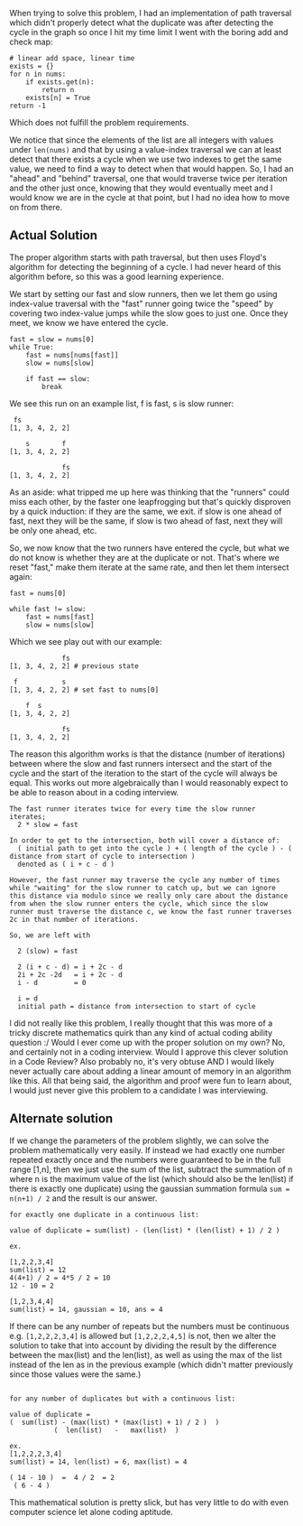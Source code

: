When trying to solve this problem, I had an implementation of path traversal which didn't properly detect what the duplicate was after detecting the cycle in the graph so once I hit my time limit I went with the boring add and check map:
```
# linear add space, linear time
exists = {}
for n in nums:
    if exists.get(n):
        return n
    exists[n] = True
return -1
```
Which does not fulfill the problem requirements.

We notice that since the elements of the list are all integers with values under `len(nums)` and that by using a value-index traversal we can at least detect that there exists a cycle when we use two indexes to get the same value, we need to find a way to detect when that would happen. So, I had an "ahead" and "behind" traversal, one that would traverse twice per iteration and the other just once, knowing that they would eventually meet and I would know we are in the cycle at that point, but I had no idea how to move on from there.

## Actual Solution
The proper algorithm starts with path traversal, but then uses Floyd's algorithm for detecting the beginning of a cycle. I had never heard of this algorithm before, so this was a good learning experience.

We start by setting our fast and slow runners, then we let them go using index-value traversal with the "fast" runner going twice the "speed" by covering two index-value jumps while the slow goes to just one. Once they meet, we know we have entered the cycle.

```
fast = slow = nums[0]
while True:
    fast = nums[nums[fast]]
    slow = nums[slow]

    if fast == slow:
        break
```
We see this run on an example list, f is fast, s is slow runner:
```
 fs
[1, 3, 4, 2, 2]

    s        f
[1, 3, 4, 2, 2]

             fs
[1, 3, 4, 2, 2]
```

As an aside: what tripped me up here was thinking that the "runners" could miss each other, by the faster one leapfrogging but that's quickly disproven by a quick induction: if they are the same, we exit. if slow is one ahead of fast, next they will be the same, if slow is two ahead of fast, next they will be only one ahead, etc.

So, we now know that the two runners have entered the cycle, but what we do not know is whether they are at the duplicate or not. That's where we reset "fast," make them iterate at the same rate, and then let them intersect again:

```
fast = nums[0]

while fast != slow:
    fast = nums[fast]
    slow = nums[slow]
```
Which we see play out with our example:

```
             fs
[1, 3, 4, 2, 2] # previous state

 f           s
[1, 3, 4, 2, 2] # set fast to nums[0]

    f  s
[1, 3, 4, 2, 2]

             fs
[1, 3, 4, 2, 2]
```

The reason this algorithm works is that the distance (number of iterations) between where the slow and fast runners intersect and the start of the cycle and the start of the iteration to the start of the cycle will always be equal. This works out more algebraically than I would reasonably expect to be able to reason about in a coding interview.

```
The fast runner iterates twice for every time the slow runner iterates;
  2 * slow = fast

In order to get to the intersection, both will cover a distance of:
  ( initial path to get into the cycle ) + ( length of the cycle ) - ( distance from start of cycle to intersection )
  denoted as ( i + c - d )

However, the fast runner may traverse the cycle any number of times while "waiting" for the slow runner to catch up, but we can ignore this distance via modulo since we really only care about the distance from when the slow runner enters the cycle, which since the slow runner must traverse the distance c, we know the fast runner traverses 2c in that number of iterations.

So, we are left with

  2 (slow) = fast

  2 (i + c - d) = i + 2c - d
  2i + 2c -2d   = i + 2c - d
  i - d         = 0

  i = d
  initial path = distance from intersection to start of cycle
```

I did not really like this problem, I really thought that this was more of a tricky discrete mathematics quirk than any kind of actual coding ability question :/ Would I ever come up with the proper solution on my own? No, and certainly not in a coding interview. Would I approve this clever solution in a Code Review? Also probably no, it's very obtuse AND I would likely never actually care about adding a linear amount of memory in an algorithm like this. All that being said, the algorithm and proof were fun to learn about, I would just never give this problem to a candidate I was interviewing.

## Alternate solution

If we change the parameters of the problem slightly, we can solve the problem mathematically very easily. If instead we had exactly one number repeated exactly once and the numbers were guaranteed to be in the full range [1,n], then we just use the sum of the list, subtract the summation of n where n is the maximum value of the list (which should also be the len(list) if there is exactly one duplicate) using the gaussian summation formula `sum = n(n+1) / 2` and the result is our answer.
```
for exactly one duplicate in a continuous list:

value of duplicate = sum(list) - (len(list) * (len(list) + 1) / 2 )

ex.

[1,2,2,3,4]
sum(list) = 12
4(4+1) / 2 = 4*5 / 2 = 10
12 - 10 = 2

[1,2,3,4,4]
sum(list) = 14, gaussian = 10, ans = 4
```

If there can be any number of repeats but the numbers must be continuous e.g. `[1,2,2,2,3,4]` is allowed but `[1,2,2,2,4,5]` is not, then we alter the solution to take that into account by dividing the result by the difference between the max(list) and the len(list), as well as using the max of the list instead of the len as in the previous example (which didn't matter previously since those values were the same.)

```

for any number of duplicates but with a continuous list:

value of duplicate =
(  sum(list) - (max(list) * (max(list) + 1) / 2 )  )
           (  len(list)   -   max(list)  )

ex.
[1,2,2,2,3,4]
sum(list) = 14, len(list) = 6, max(list) = 4

( 14 - 10 )  =  4 / 2  = 2
 ( 6 - 4 )
```

This mathematical solution is pretty slick, but has very little to do with even computer science let alone coding aptitude.

